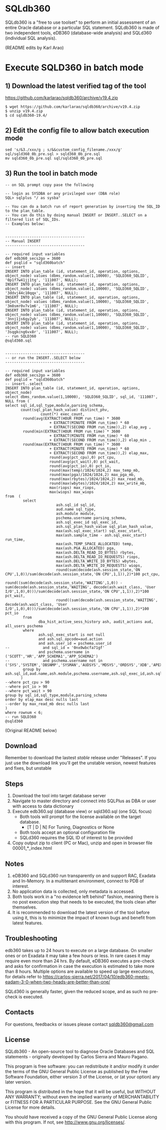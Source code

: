 # SQLdb360

SQLdb360 is a "free to use toolset" to perform an initial assessment of an entire Oracle database or a particular SQL statement.
SQLdb360 is made of two independent tools, eDB360 (database-wide analysis) and SQLd360 (individual SQL analysis).


(README edits by Karl Arao)

# Execute SQLD360 in batch mode

## 1) Download the latest verified tag of the tool 
https://github.com/karlarao/sqldb360/archive/v19.4.zip
```
$ wget https://github.com/karlarao/sqldb360/archive/v19.4.zip
$ unzip v19.4.zip
$ cd sqldb360-19.4/
```


## 2) Edit the config file to allow batch execution mode
```
sed 's/&3./xxx/g ; s/&&custom_config_filename./xxx/g' sql/sqld360_0b_pre.sql > sqld360_0b_pre.sql 
mv sqld360_0b_pre.sql sql/sqld360_0b_pre.sql
```


## 3) Run the tool in batch mode 
```
-- on SQL prompt copy pase the following

-- login as SYSDBA or any privileged user (DBA role)
SQL> sqlplus "/ as sysba" 

-- You can do a batch run of report generation by inserting the SQL_ID to the plan_table. 
-- You can do this by doing manual INSERT or INSERT..SELECT on a filtered list of SQL_IDs. 
-- Examples below: 


------------------------------------
-- Manual INSERT 
------------------------------------

-- required input variables
def edb360_secs2go = 3600
def psqlid = "sqld360batch"
-- insert
INSERT INTO plan_table (id, statement_id, operation, options, object_node) values (dbms_random.value(1,10000), 'SQLD360_SQLID', '0p1f7w41jj1tq', '111007', NULL);
INSERT INTO plan_table (id, statement_id, operation, options, object_node) values (dbms_random.value(1,10000), 'SQLD360_SQLID', '3ddvj44c10qqx', '111007', NULL);
INSERT INTO plan_table (id, statement_id, operation, options, object_node) values (dbms_random.value(1,10000), 'SQLD360_SQLID', '3m8smr0v7v1m6', '111007', NULL);
INSERT INTO plan_table (id, statement_id, operation, options, object_node) values (dbms_random.value(1,10000), 'SQLD360_SQLID', '3nnj1js6gy2yb', '111007', NULL);
INSERT INTO plan_table (id, statement_id, operation, options, object_node) values (dbms_random.value(1,10000), 'SQLD360_SQLID', '3sqgkcng6vx8r', '111007', NULL);
-- run SQLD360
@sqld360.sql 


------------------------------------
-- or run the INSERT..SELECT below
------------------------------------

-- required input variables
def edb360_secs2go = 3600
def psqlid = "sqld360batch"
-- insert..select
INSERT INTO plan_table (id, statement_id, operation, options, object_node) 
select dbms_random.value(1,10000), 'SQLD360_SQLID', sql_id, '111007', NULL from (
select sql_id,sql_type,module,parsing_schema,
       count(sql_plan_hash_value) distinct_phv,
                count(*) exec_count,
        round(avg(EXTRACT(HOUR FROM run_time) * 3600
                    + EXTRACT(MINUTE FROM run_time) * 60
                    + EXTRACT(SECOND FROM run_time)),2) elap_avg ,
        round(min(EXTRACT(HOUR FROM run_time) * 3600
                    + EXTRACT(MINUTE FROM run_time) * 60
                    + EXTRACT(SECOND FROM run_time)),2) elap_min ,
        round(max(EXTRACT(HOUR FROM run_time) * 3600
                    + EXTRACT(MINUTE FROM run_time) * 60
                    + EXTRACT(SECOND FROM run_time)),2) elap_max,
                    round(avg(pct_cpu),0) pct_cpu,
                    round(avg(pct_wait),0) pct_wait,
                    round(avg(pct_io),0) pct_io,                    
                    round(max(temp)/1024/1024,2) max_temp_mb,
                    round(max(pga)/1024/1024,2) max_pga_mb,
                    round(max(rbytes)/1024/1024,2) max_read_mb,
                    round(max(wbytes)/1024/1024,2) max_write_mb,
                    max(riops) max_riops,
                    max(wiops) max_wiops
from  (
        select
                       ash.sql_id sql_id,
                       aud.name sql_type, 
                       ash.module module,
                       pschema.username parsing_schema,
                       ash.sql_exec_id sql_exec_id,
                       ash.sql_plan_hash_value sql_plan_hash_value,
                       max(ash.sql_exec_start) sql_exec_start,
                       max(ash.sample_time - ash.sql_exec_start) run_time,
                       max(ash.TEMP_SPACE_ALLOCATED) temp,
                       max(ash.PGA_ALLOCATED) pga,
                       max(ash.DELTA_READ_IO_BYTES) rbytes,
                       max(ash.DELTA_READ_IO_REQUESTS) riops,
                       max(ash.DELTA_WRITE_IO_BYTES) wbytes,
                       max(ash.DELTA_WRITE_IO_REQUESTS) wiops,
                       round(sum(decode(ash.session_state,'ON CPU',1,0))/sum(decode(ash.session_state,'ON CPU',1,1)),2)*100 pct_cpu,
                       round((sum(decode(ash.session_state,'WAITING',1,0)) - sum(decode(ash.session_state,'WAITING', decode(ash.wait_class, 'User I/O',1,0),0)))/sum(decode(ash.session_state,'ON CPU',1,1)),2)*100 pct_wait,
                       round((sum(decode(ash.session_state,'WAITING', decode(ash.wait_class, 'User I/O',1,0),0)))/sum(decode(ash.session_state,'ON CPU',1,1)),2)*100 pct_io
        from
               dba_hist_active_sess_history ash, audit_actions aud, all_users pschema
        where
               ash.sql_exec_start is not null
               and ash.sql_opcode=aud.action
               and ash.user_id = pschema.user_id 
--               and sql_id = '0nx0wbcfa71gf'
               and pschema.username in ('SCOTT','HR','APP_SCHEMA1','APP_SCHEMA2')
--               and pschema.username not in ('SYS','SYSTEM','DBSNMP','SYSMAN','AUDSYS','MDSYS','ORDSYS','XDB','APEX_PUBLIC_USER','ORACLE_OCM','APEX_050100','GSMADMIN_INTERNAL','ORDS_METADATA','XFILES','MYDBA','XDBEXT')
        group by ash.sql_id,aud.name,ash.module,pschema.username,ash.sql_exec_id,ash.sql_plan_hash_value
       )
--where pct_cpu > 90
--where pct_io > 90
--where pct_wait > 90
group by sql_id,sql_type,module,parsing_schema
order by elap_max desc nulls last
--order by max_read_mb desc nulls last
)
where rownum < 6;
-- run SQLD360
@sqld360 
```



(Original README below)

## Download
Remember to download the lastest *stable* release under "Releases". If you just use the download link you'll get the unstable version, newest features and fixes, but unstable

## Steps

1. Download the tool into target database server
2. Navigate to master directory and connect into SQLPlus as DBA or user with access to data dictionary
3. Execute edb360.sql (database view) or sqld360.sql (one SQL focus)
   - Both tools will prompt for the license available on the target database.
     - [T | D | N] For Tuning, Diagnostics or None
   - Both tools accept an optional configuration file
   - SQLd360 requires the SQL ID of interest to be provided
4. Copy output zip to client (PC or Mac), unzip and open in browser file 00001_*_index.html

## Notes

1. eDB360 and SQLd360 run transparently on and support RAC, Exadata and In-Memory. In a multitenant environment, connect to PDB of interest.
2. No application data is collected, only metadata is accessed.
3. Both tools work in a "no evidence left behind" fashion, meaning there is no post execution step that needs to be executed, the tools clean after themselves.
4. It is recommended to download the latest version of the tool before using it, this is to minimize the impact of known bugs and benefit from latest features.

## Troubleshooting

edb360 takes up to 24 hours to execute on a large database. On smaller ones or on Exadata it may take a few hours or less. In rare cases it may require even more than 24 hrs.
By default, eDB360 executes a pre-check and asks for confirmation in case the execution is estimated to take more than 8 hours.
Multiple options are available to speed up large executions, for details refer to https://carlos-sierra.net/2017/04/10/edb360-meets-eadam-3-0-when-two-heads-are-better-than-one/

SQLd360 is generally faster, given the reduced scope, and as such no pre-check is executed.

## Contacts

For questions, feedbacks or issues please contact sqldb360@gmail.com

## License

  SQLdb360 - An open-source tool to diagnose Oracle Databases and SQL
  statements - originally developed by Carlos Sierra and Mauro Pagano.

  This program is free software: you can redistribute it and/or modify
  it under the terms of the GNU General Public License as published by
  the Free Software Foundation, either version 3 of the License, or
  (at your option) any later version.

  This program is distributed in the hope that it will be useful,
  but WITHOUT ANY WARRANTY; without even the implied warranty of
  MERCHANTABILITY or FITNESS FOR A PARTICULAR PURPOSE.  See the
  GNU General Public License for more details.

  You should have received a copy of the GNU General Public License
  along with this program.  If not, see <http://www.gnu.org/licenses/>.
